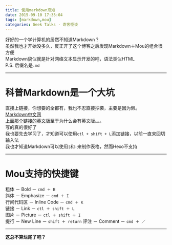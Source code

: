 ```yaml
---
title: 使用markdown须知
date: 2015-09-10 17:35:04
tags: [markdown,mou]
categories: Geek Talks · 奇客怪谈
---
```

好好的一个学计算机的居然不知道Markdown？  
虽然我也才开始没多久，反正开了这个博客之后发现Markdown＋Mou的组合很方便  
Markdown貌似就是针对网络文本显示开发的吧，语法类似HTML  
P.S. 后缀名是`.md` 
<!--more-->
***  
# 科普Markdown是一个大坑
直接上链接，你想要的全都有，我也不忍直接抄袭，主要是因为懒。  
[Markdown中文网](//www.markdown.cn/#acknowledgement)  
[上面那个链接的英文版](//daringfireball.net/projects/markdown/syntax)至于为什么会有英文版。。。  
写的真的很好了  
我也要先去学习了，才知道可以使用`ctl + shift + L`添加链接，以前一直来回切输入法  
我也才知道Markdown可以使用`|`和`-`来制作表格，然而Hexo不支持  
***  
# Mou支持的快捷键 
粗体 － Bold － `cmd ＋ B`  
斜体 － Emphasize － `cmd ＋ I`  
行间代码区 － Inline Code － `cmd ＋ K`  
链接 － Link － `ctl ＋ shift ＋ L`  
图片 － Picture － `ctl ＋ shift ＋ I`  
提行 － New Line － `shift ＋ return`
评注 － Comment － `cmd ＋ ／`  
***
**这总不算烂尾了吧？**

